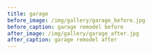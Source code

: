 ```yaml
---
title: garage
before_image: /img/gallery/garage_before.jpg 
before_caption: garage remodel before
after_image: /img/gallery/garage_after.jpg
after_caption: garage remodel after
---
```


